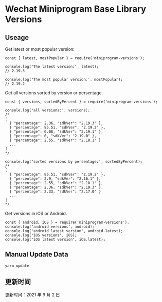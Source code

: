 
# Wechat Miniprogram Base Library Versions

## Useage

Get latest or most popular version:

```;
const { latest, mostPopular } = require('miniprogram-versions');

console.log('The latest version:', latest);
// 2.19.3

console.log('The most popular version:', mostPopular);
// 2.19.2

```

Get all versions sorted by version or persentage.

```
const { versions, sortedByPercent } = require('miniprogram-versions');

console.log('all versions:', versions);
/*
[
  { "percentage": 2.36, "sdkVer": "2.19.3" },
  { "percentage": 85.51, "sdkVer": "2.19.2" },
  { "percentage": 0.08, "sdkVer": "2.19.1" },
  { "percentage": 0, "sdkVer": "2.19.0" },
  { "percentage": 2.55, "sdkVer": "2.18.1" }
  ...
]
*/

console.log('sorted versions by persentage:', sortedByPercent);
/*
[
  { "percentage": 85.51, "sdkVer": "2.19.2" },
  { "percentage": 2.9, "sdkVer": "2.16.1" },
  { "percentage": 2.55, "sdkVer": "2.18.1" },
  { "percentage": 2.36, "sdkVer": "2.19.3" },
  { "percentage": 2.33, "sdkVer": "2.17.0" }
  ...
]
*/
```

Get versions in iOS or Android.

```
const { android, iOS } = require('miniprogram-versions');
console.log('android versions', android);
console.log('android latest version', android.latest);
console.log('iOS versions', iOS);
console.log('iOS latest version', iOS.latest);
```

## Manual Update Data

```
yarn update
```

## 更新时间

更新时间：2021 年 9 月 2 日
